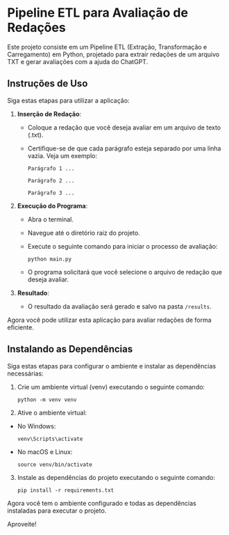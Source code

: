 # Pipeline ETL para Avaliação de Redações

Este projeto consiste em um Pipeline ETL (Extração, Transformação e Carregamento) em Python, projetado para extrair redações de um arquivo TXT e gerar avaliações com a ajuda do ChatGPT.

## Instruções de Uso

Siga estas etapas para utilizar a aplicação:

1. **Inserção de Redação**:
   - Coloque a redação que você deseja avaliar em um arquivo de texto (.txt).
   - Certifique-se de que cada parágrafo esteja separado por uma linha vazia. Veja um exemplo:

     ```
     Parágrafo 1 ...

     Parágrafo 2 ...

     Parágrafo 3 ...
     ```

2. **Execução do Programa**:
   - Abra o terminal.
   - Navegue até o diretório raiz do projeto.
   - Execute o seguinte comando para iniciar o processo de avaliação:

     ```
     python main.py
     ```

   - O programa solicitará que você selecione o arquivo de redação que deseja avaliar.

3. **Resultado**:
   - O resultado da avaliação será gerado e salvo na pasta `/results`.

Agora você pode utilizar esta aplicação para avaliar redações de forma eficiente.

## Instalando as Dependências

Siga estas etapas para configurar o ambiente e instalar as dependências necessárias:

1. Crie um ambiente virtual (venv) executando o seguinte comando:

   ```
   python -m venv venv
   ```
2. Ative o ambiente virtual:

- No Windows:

  ```
  venv\Scripts\activate
  ```

- No macOS e Linux:

  ```
  source venv/bin/activate
  ```

3. Instale as dependências do projeto executando o seguinte comando:

   ```
   pip install -r requirements.txt
   ```
   
Agora você tem o ambiente configurado e todas as dependências instaladas para executar o projeto.

Aproveite!

